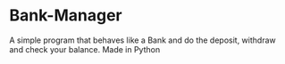 # Bank-Manager
A simple program that behaves like a Bank and do the deposit, withdraw and check your balance. Made in Python
